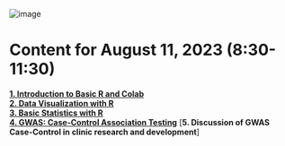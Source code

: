![image](https://github.com/luuloi/GWAS_Introduction_2023/assets/9794812/cca09b37-d229-4375-88f5-d491efee43f4)
# **Content for August 11, 2023 (8:30-11:30)**
[**1. Introduction to Basic R and Colab**](https://github.com/luuloi/GWAS_Introduction_2023/blob/83eed97d61857131393b3d209e086e1d4696a68c/01_Basic_R.ipynb) \
[**2. Data Visualization with R**](https://github.com/luuloi/GWAS_Introduction_2023/blob/712aa0512856f09e0b7a30e2289fea25ec98e4d8/02_Data_Visualization.ipynb) \
[**3. Basic Statistics with R**](https://github.com/luuloi/GWAS_Introduction_2023/blob/712aa0512856f09e0b7a30e2289fea25ec98e4d8/03_Statistics.ipynb) \
[**4. GWAS: Case-Control Association Testing**](https://github.com/luuloi/GWAS_Introduction_2023/blob/712aa0512856f09e0b7a30e2289fea25ec98e4d8/04_GWAS_Case_Control_Associatetion_Testing.ipynb)
[**5. Discussion of GWAS Case-Control in clinic research and development**]
